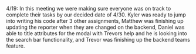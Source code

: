 4/19:
In this meeting we were making sure everyone was on track to complete their tasks by our decided date of 4/30. Kyler was ready to jump into 
writing his code after 3 other assignments, Matthew was finishing up updating the reporter when they are changed on the backend, Daniel was
able to title attributes for the modal with Trevors help and he is looking into the search bar functionality, and Trevor was finishing up the 
backend teams feature.
